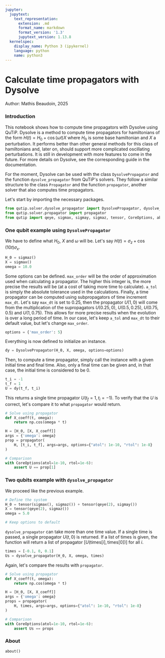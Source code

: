 ```yaml
---
jupyter:
  jupytext:
    text_representation:
      extension: .md
      format_name: markdown
      format_version: '1.3'
      jupytext_version: 1.13.8
  kernelspec:
    display_name: Python 3 (ipykernel)
    language: python
    name: python3
---
```


# Calculate time propagators with Dysolve

Author: Mathis Beaudoin, 2025

### Introduction

This notebook shows how to compute time propagators with Dysolve using QuTiP. Dysolve is a method to compute time propagators for hamiltonians of the form $H(t) = H_0 + \cos(\omega t)X$ where $H_0$ is some base hamiltonian and $X$ a perturbation. It performs better than other general methods for this class of hamiltonians and, later on, should support more complicated oscillating perturbations. It is still in development with more features to come in the future. For more details on Dysolve, see the corresponding guide in the documentation.

For the moment, Dysolve can be used with the class `DysolvePropagator` and the function `dysolve_propagator` from QuTiP's solvers. They follow a similar structure to the class `Propagator` and the function `propagator`, another solver that also computes time propagators. 

Let's start by importing the necessary packages.

```python
from qutip.solver.dysolve_propagator import DysolvePropagator, dysolve_propagator
from qutip.solver.propagator import propagator
from qutip import qeye, sigmax, sigmay, sigmaz, tensor, CoreOptions, about
```

### One qubit example using `DysolvePropagator`

We have to define what $H_0$, $X$ and $\omega$ will be. Let's say $H(t) = \sigma_z + \cos(10t)\sigma_x$.

```python
H_0 = sigmaz()
X = sigmax()
omega = 10.0
```

Some options can be defined. `max_order` will be the order of approximation used when calculating a propagator. The higher this integer is, the more precise the results will be (at a cost of taking more time to calculate). `a_tol` is simply the absolute tolerance used in the calculations. Finally, a time propagator can be computed using subpropagators of time increment `max_dt`. Let's say `max_dt` is set to 0.25, then the propagator $U(1, 0)$ will come from the multiplication of the supropagators $U(0.25, 0)$, $U(0.5, 0.25)$, $U(0.75, 0.5)$ and $U(1, 0.75)$. This allows for more precise results when the evolution is over a long period of time. In our case, let's keep `a_tol` and `max_dt` to their default value, but let's change `max_order`.

```python
options = {'max_order': 5}
```

Everything is now defined to initialize an instance.

```python
dy = DysolvePropagator(H_0, X, omega, options=options)
```

Then, to compute a time propagator, simply call the instance with a given initial time and final time. Also, only a final time can be given and, in that case, the initial time is considered to be 0.

```python
t_i = -1
t_f = 1
U = dy(t_f, t_i)
```

This returns a single time propagator $U(t_f = 1, t_i = -1)$. To verify that the $U$ is correct, let's compare it to what `propagator` would return.

```python
# Solve using propagator
def X_coeff(t, omega):
    return np.cos(omega * t)

H = [H_0, [X, X_coeff]]
args = {'omega': omega}
prop = propagator(
    H, [t_i, t_f], args=args, options={"atol": 1e-10, "rtol": 1e-8}
)

# Comparison
with CoreOptions(atol=1e-10, rtol=1e-6):
    assert U == prop[1]
```

### Two qubits example with `dysolve_propagator`

We proceed like the previous example.

```python
# Define the system
H_0 = tensor(sigmax(), sigmaz()) + tensor(qeye(2), sigmay())
X = tensor(qeye(2), sigmaz())
omega = 5.0

# Keep options to default
```

`dysolve_propagator` can take more than one time value. If a single time is passed, a single propagator $U(t,0)$ is returned. If a list of times is given, the function will return a list of propagator $[U(\text{times}[i], \text{times}[0])]$ for all $i$. 

```python
times = [-0.1, 0, 0.1]
Us = dysolve_propagator(H_0, X, omega, times)
```

Again, let's compare the results with `propagator`.

```python
# Solve using propagator
def X_coeff(t, omega):
    return np.cos(omega * t)

H = [H_0, [X, X_coeff]]
args = {'omega': omega}
props = propagator(
    H, times, args=args, options={"atol": 1e-10, "rtol": 1e-8}
)

# Comparison
with CoreOptions(atol=1e-10, rtol=1e-6):
    assert Us == props
```

### About

```python
about()
```
